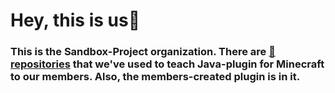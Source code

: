 # Hey, this is us:japan:
### This is the Sandbox-Project organization. There are [:open_book:repositories](https://github.com/orgs/NITIC-Sandbox/repositories) that we've used to teach Java-plugin for Minecraft to our members. Also, the members-created plugin is in it.

